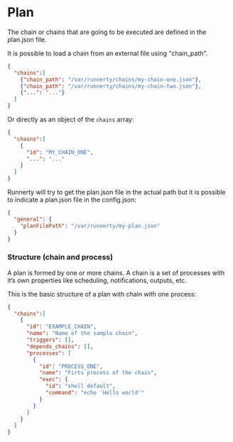 # Plan

The chain or chains that are going to be executed are defined in the plan.json file. 

It is possible to load a chain from an external file using "chain_path". 

```json
{
  "chains":[
    {"chain_path": "/var/runnerty/chains/my-chain-one.json"},
    {"chain_path": "/var/runnerty/chains/my-chain-two.json"},
    {"...": "..."}
  ]
}
```

Or directly as an object of the `chains` array: 

```json
{
  "chains":[
    {
      "id": "MY_CHAIN_ONE",
      "...": "..."
    }
  ]
}
```

Runnerty will try to get the plan.json file in the actual path but it is possible to indicate a plan.json file in the config.json:

```json
{
  "general": {
    "planFilePath": "/var/runnerty/my-plan.json"
  }
}
```

### Structure (chain and process)

A plan is formed by one or more chains. A chain is a set of processes with it’s own properties like scheduling, notifications, outputs, etc.

This is the basic structure of a plan with chain with one process:

```json
{
  "chains":[
    {
      "id": "EXAMPLE_CHAIN",
      "name": "Name of the sample chain",
      "triggers": [],
      "depends_chains": [],
      "processes": [
        {
          "id": "PROCESS_ONE",
          "name": "Firts process of the chain",
          "exec": {
            "id": "shell default",
            "command": "echo 'Hello world'"
          }
        }
      ]
    }
  ]
}
```


